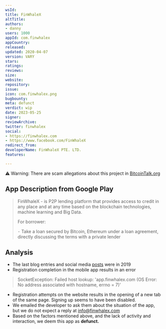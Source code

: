 ```yaml
---
wsId: 
title: FinWhaleX
altTitle: 
authors:
- danny 
users: 1000
appId: com.finwhalex
appCountry: 
released: 
updated: 2020-04-07
version: VARY
stars: 
ratings: 
reviews: 
size: 
website: 
repository: 
issue: 
icon: com.finwhalex.png
bugbounty: 
meta: defunct
verdict: wip
date: 2023-05-25
signer: 
reviewArchive: 
twitter: finwhalex
social:
- https://finwhalex.com
- https://www.facebook.com/FinWhaleX 
redirect_from: 
developerName: FinWhaleX PTE. LTD.
features: 

---
```


⚠️ Warning: There are scam allegations about this project in [BitcoinTalk.org](https://bitcointalk.org/index.php?topic=5172358.0)

## App Description from Google Play 

> FinWhaleX - is P2P lending platform that provides access to credit in any place and at any time based on the blockchain technologies, machine learning and Big Data.
>
> For borrower:
>
> ⁃ Take a loan secured by Bitcoin, Ethereum under a loan agreement, directly discussing the terms with a private lender

## Analysis 

- The last blog entries and social media [posts](https://twitter.com/BitcoinWalletz/status/1661571853758988288) were in 2019
- Registration completion in the mobile app results in an error 

> SocketException: Failed host lookup: 'app.finwhalex.com (OS Error: No address associated with hostname, errno = 7)'

- Registration attempts on the website results in the opening of a new tab of the same page. Signing up seems to have been disabled. 
- We emailed the developer to ask them about the situation of the app, but we do not expect a reply at info@finwhalex.com 
- Based on the factors mentioned above, and the lack of activity and interaction, we deem this app as **defunct.**